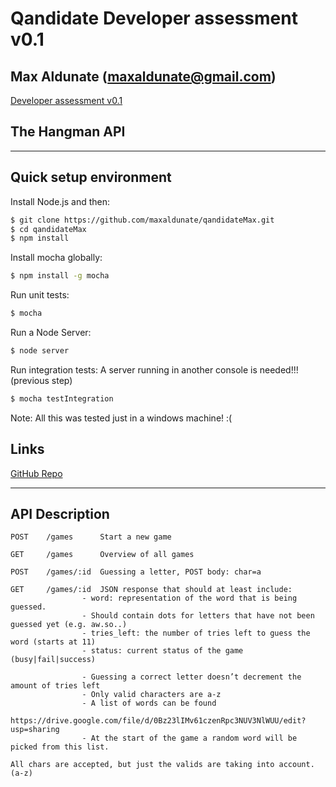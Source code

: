 # Qandidate Developer assessment v0.1
## Max Aldunate (maxaldunate@gmail.com)

[Developer assessment v0.1](https://docs.google.com/document/d/1NVPb3tOwOsMm1OhzyFqzN3HXPVTaRku-LPFzfLGPWgw/edit)

## The Hangman API
***

## Quick setup environment

Install Node.js and then:
```sh
$ git clone https://github.com/maxaldunate/qandidateMax.git
$ cd qandidateMax
$ npm install
```

Install mocha globally:
```sh
$ npm install -g mocha
```

Run unit tests:
```sh
$ mocha
```

Run a Node Server:
```sh
$ node server
```

Run integration tests:
A server running in another console is needed!!! (previous step)
```sh
$ mocha testIntegration
```

Note: All this was tested just in a windows machine! :(

## Links
[GitHub Repo](https://github.com/maxaldunate/qandidateMax.git)

***
## API Description
	POST    /games      Start a new game

	GET     /games      Overview of all games

	POST    /games/:id  Guessing a letter, POST body: char=a

	GET     /games/:id  JSON response that should at least include:
                    - word: representation of the word that is being guessed. 
                    - Should contain dots for letters that have not been guessed yet (e.g. aw.so..)
                    - tries_left: the number of tries left to guess the word (starts at 11)
                    - status: current status of the game (busy|fail|success)

					- Guessing a correct letter doesn’t decrement the amount of tries left
					- Only valid characters are a-z
					- A list of words can be found
					 https://drive.google.com/file/d/0Bz23lIMv61czenRpc3NUV3NlWUU/edit?usp=sharing
					- At the start of the game a random word will be picked from this list.

    All chars are accepted, but just the valids are taking into account. (a-z)
